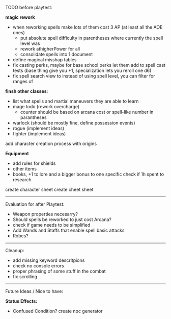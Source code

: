 TODO before playtest:

**magic rework**
- when reworking spells make lots of them cost 3 AP (at least all the AOE ones)
  - put absolute spell difficulty in parentheses where currently the spell level was
  - rework athigherPower for all
  - consolidate spells into 1 document
- define magical misshap tables
- fix casting perks, maybe for base school perks let them add to spell cast tests (base thing give you +1, specialization lets you reroll one d6)
- fix spell search view to instead of using spell level, you can filter for ranges of 

**finsh other classes**:
- list what spells and martial maneuvers they are able to learn
- mage todo (rework overcharge)
  - counter should be based on arcana cost or spell-like number in parantheses
- warlock (should be mostly fine, define possession events)
- rogue (implement ideas)
- fighter (implement ideas)

add character creation process with origins

**Equipment**
- add rules for shields
- other items
- books, +1 to lore and a bigger bonus to one specific check if 1h spent to research

create character sheet
create cheet sheet
___________________________________________________________
Evaluation for after Playtest:

- Weapon properties necesarry?
- Should spells be reworked to just cost Arcana?
- check if game needs to be simplified
- Add Wands and Staffs that enable spell basic attacks
- Robes?

___________________________________________________________
Cleanup:

- add missing keyword descritpions
- check no console errors
- proper phrasing of some stuff in the combat
- fix scrolling 

___________________________________________________________
Future Ideas / Nice to have:

**Status Effects:**
- Confused Condition?
create npc generator